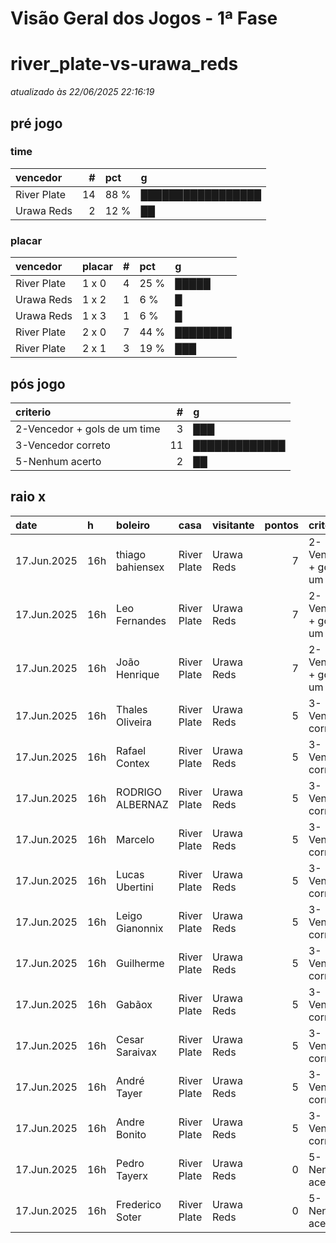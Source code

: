 # Visão Geral dos Jogos - 1ª Fase

# river_plate-vs-urawa_reds

_atualizado às 22/06/2025 22:16:19_

## pré jogo

### time

| vencedor    |   # | pct   | g                 |
|:------------|----:|:------|:------------------|
| River Plate |  14 | 88 %  | █████████████████ |
| Urawa Reds  |   2 | 12 %  | ██                |

### placar

| vencedor    | placar   |   # | pct   | g        |
|:------------|:---------|----:|:------|:---------|
| River Plate | 1 x 0    |   4 | 25 %  | █████    |
| Urawa Reds  | 1 x 2    |   1 | 6 %   | █        |
| Urawa Reds  | 1 x 3    |   1 | 6 %   | █        |
| River Plate | 2 x 0    |   7 | 44 %  | ████████ |
| River Plate | 2 x 1    |   3 | 19 %  | ███      |

## pós jogo

| criterio                     |   # | g             |
|:-----------------------------|----:|:--------------|
| 2-Vencedor + gols de um time |   3 | ███           |
| 3-Vencedor correto           |  11 | █████████████ |
| 5-Nenhum acerto              |   2 | ██            |

## raio x

| date        | h   | boleiro          | casa        | visitante   |   pontos | criteiro                     | bol_placar   | bol_time    | real_placar   | real_time   |
|:------------|:----|:-----------------|:------------|:------------|---------:|:-----------------------------|:-------------|:------------|:--------------|:------------|
| 17.Jun.2025 | 16h | thiago bahiensex | River Plate | Urawa Reds  |        7 | 2-Vencedor + gols de um time | 2 x 1        | River Plate | 3 x 1         | River Plate |
| 17.Jun.2025 | 16h | Leo Fernandes    | River Plate | Urawa Reds  |        7 | 2-Vencedor + gols de um time | 2 x 1        | River Plate | 3 x 1         | River Plate |
| 17.Jun.2025 | 16h | João Henrique    | River Plate | Urawa Reds  |        7 | 2-Vencedor + gols de um time | 2 x 1        | River Plate | 3 x 1         | River Plate |
| 17.Jun.2025 | 16h | Thales Oliveira  | River Plate | Urawa Reds  |        5 | 3-Vencedor correto           | 1 x 0        | River Plate | 3 x 1         | River Plate |
| 17.Jun.2025 | 16h | Rafael Contex    | River Plate | Urawa Reds  |        5 | 3-Vencedor correto           | 2 x 0        | River Plate | 3 x 1         | River Plate |
| 17.Jun.2025 | 16h | RODRIGO ALBERNAZ | River Plate | Urawa Reds  |        5 | 3-Vencedor correto           | 2 x 0        | River Plate | 3 x 1         | River Plate |
| 17.Jun.2025 | 16h | Marcelo          | River Plate | Urawa Reds  |        5 | 3-Vencedor correto           | 2 x 0        | River Plate | 3 x 1         | River Plate |
| 17.Jun.2025 | 16h | Lucas Ubertini   | River Plate | Urawa Reds  |        5 | 3-Vencedor correto           | 2 x 0        | River Plate | 3 x 1         | River Plate |
| 17.Jun.2025 | 16h | Leigo Gianonnix  | River Plate | Urawa Reds  |        5 | 3-Vencedor correto           | 2 x 0        | River Plate | 3 x 1         | River Plate |
| 17.Jun.2025 | 16h | Guilherme        | River Plate | Urawa Reds  |        5 | 3-Vencedor correto           | 2 x 0        | River Plate | 3 x 1         | River Plate |
| 17.Jun.2025 | 16h | Gabãox           | River Plate | Urawa Reds  |        5 | 3-Vencedor correto           | 1 x 0        | River Plate | 3 x 1         | River Plate |
| 17.Jun.2025 | 16h | Cesar Saraivax   | River Plate | Urawa Reds  |        5 | 3-Vencedor correto           | 2 x 0        | River Plate | 3 x 1         | River Plate |
| 17.Jun.2025 | 16h | André Tayer      | River Plate | Urawa Reds  |        5 | 3-Vencedor correto           | 1 x 0        | River Plate | 3 x 1         | River Plate |
| 17.Jun.2025 | 16h | Andre Bonito     | River Plate | Urawa Reds  |        5 | 3-Vencedor correto           | 1 x 0        | River Plate | 3 x 1         | River Plate |
| 17.Jun.2025 | 16h | Pedro Tayerx     | River Plate | Urawa Reds  |        0 | 5-Nenhum acerto              | 1 x 3        | Urawa Reds  | 3 x 1         | River Plate |
| 17.Jun.2025 | 16h | Frederico Soter  | River Plate | Urawa Reds  |        0 | 5-Nenhum acerto              | 1 x 2        | Urawa Reds  | 3 x 1         | River Plate |